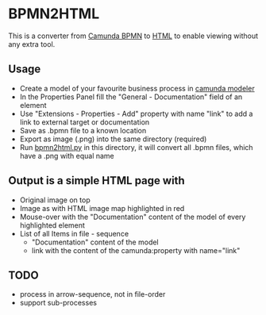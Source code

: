 # BPMN2HTML
This is a converter from [Camunda BPMN](https://camunda.com/download/modeler/) to [HTML](diagram.html) 
to enable viewing without any extra tool.

## Usage
* Create a model of your favourite business process in [camunda modeler](https://camunda.com/download/modeler/)
* In the Properties Panel fill the "General - Documentation" field of an element
* Use "Extensions - Properties - Add" property with name "link" to add a link to external target or documentation
* Save as .bpmn file to a known location
* Export as image (.png) into the same directory (required)
* Run [bpmn2html.py](bpmn2html.py) in this directory, it will convert all .bpmn files, which have a .png with equal name

## Output is a simple HTML page with
* Original image on top
* Image as with HTML image map highlighted in red
* Mouse-over with the "Documentation" content of the model of every highlighted element
* List of all Items in file - sequence 
    * "Documentation" content of the model
    * link with the content of the camunda:property with name="link" 

## TODO
* process in arrow-sequence, not in file-order
* support sub-processes

